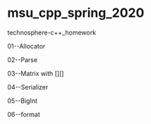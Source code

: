 # msu_cpp_spring_2020
technosphere-c++_homework

01--Allocator

02--Parse

03--Matrix with [][]

04--Serializer

05--BigInt

06--format
